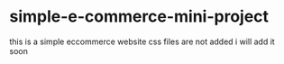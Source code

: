 # simple-e-commerce-mini-project
this is a simple eccommerce website 
css files are not added i will add it soon

